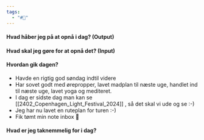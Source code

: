 ```yaml
---
tags:
  - "#📅"
---
```

#### Hvad håber jeg på at opnå i dag? (Output)


#### Hvad skal jeg gøre for at opnå det? (Input)


#### Hvordan gik dagen?
- Havde en rigtig god søndag indtil videre
- Har sovet godt med ørepropper, lavet madplan til næste uge, handlet ind til næste uge, lavet yoga og mediteret.
- I dag er sidste dag man kan se [[2402_Copenhagen_Light_Festival_2024]] , så det skal vi ude og se :-)
- Jeg har nu lavet en ruteplan for turen :-) 
- Fik tømt min note inbox 💪


#### Hvad er jeg taknemmelig for i dag? 
